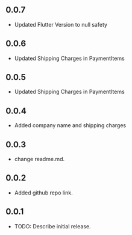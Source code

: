 ## 0.0.7
* Updated Flutter Version to null safety

## 0.0.6
* Updated Shipping Charges in PaymentItems

## 0.0.5
* Updated Shipping Charges in PaymentItems

## 0.0.4
* Added company name and shipping charges

## 0.0.3

* change readme.md.

## 0.0.2

* Added github repo link.

## 0.0.1

* TODO: Describe initial release.
